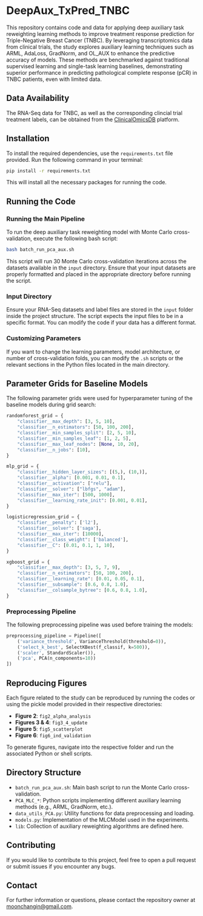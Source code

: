 # DeepAux_TxPred_TNBC

This repository contains code and data for applying deep auxiliary task reweighting learning methods to improve treatment response prediction for Triple-Negative Breast Cancer (TNBC). By leveraging transcriptomics data from clinical trials, the study explores auxiliary learning techniques such as ARML, AdaLoss, GradNorm, and OL_AUX to enhance the predictive accuracy of models. These methods are benchmarked against traditional supervised learning and single-task learning baselines, demonstrating superior performance in predicting pathological complete response (pCR) in TNBC patients, even with limited data.

## Data Availability
The RNA-Seq data for TNBC, as well as the corresponding clincial trial treatment labels, can be obtained from the [ClinicalOmicsDB](https://trials.linkedomics.org/) platform.

## Installation

To install the required dependencies, use the `requirements.txt` file provided. Run the following command in your terminal:

```bash
pip install -r requirements.txt
```

This will install all the necessary packages for running the code.

## Running the Code

### Running the Main Pipeline
To run the deep auxiliary task reweighting model with Monte Carlo cross-validation, execute the following bash script:

```bash
bash batch_run_pca_aux.sh
```

This script will run 30 Monte Carlo cross-validation iterations across the datasets available in the `input` directory. Ensure that your input datasets are properly formatted and placed in the appropriate directory before running the script.

### Input Directory
Ensure your RNA-Seq datasets and label files are stored in the `input` folder inside the project structure. The script expects the input files to be in a specific format. You can modify the code if your data has a different format.

### Customizing Parameters
If you want to change the learning parameters, model architecture, or number of cross-validation folds, you can modify the `.sh` scripts or the relevant sections in the Python files located in the main directory.

## Parameter Grids for Baseline Models
The following parameter grids were used for hyperparameter tuning of the baseline models during grid search:

```python
randomforest_grid = {
    "classifier__max_depth": [3, 5, 10],
    "classifier__n_estimators": [50, 100, 200],
    "classifier__min_samples_split": [2, 5, 10],
    "classifier__min_samples_leaf": [1, 2, 5],
    "classifier__max_leaf_nodes": [None, 10, 20],
    "classifier__n_jobs": [10],
}

mlp_grid = {
    "classifier__hidden_layer_sizes": [(5,), (10,)],
    "classifier__alpha": [0.001, 0.01, 0.1],
    "classifier__activation": ["relu"],
    "classifier__solver": ["lbfgs", "adam"],
    "classifier__max_iter": [500, 1000],
    "classifier__learning_rate_init": [0.001, 0.01],
}

logisticregression_grid = {
    "classifier__penalty": ['l2'],
    "classifier__solver": ['saga'],
    "classifier__max_iter": [10000],
    "classifier__class_weight": ['balanced'],
    "classifier__C": [0.01, 0.1, 1, 10],
}

xgboost_grid = {
    "classifier__max_depth": [3, 5, 7, 9],
    "classifier__n_estimators": [50, 100, 200],
    "classifier__learning_rate": [0.01, 0.05, 0.1],
    "classifier__subsample": [0.6, 0.8, 1.0],
    "classifier__colsample_bytree": [0.6, 0.8, 1.0],
}
```

### Preprocessing Pipeline
The following preprocessing pipeline was used before training the models:

```python
preprocessing_pipeline = Pipeline([
    ('variance_threshold', VarianceThreshold(threshold=0)),
    ('select_k_best', SelectKBest(f_classif, k=500)),
    ('scaler', StandardScaler()),
    ('pca', PCA(n_components=10))
])
```

## Reproducing Figures
Each figure related to the study can be reproduced by running the codes or using the pickle model provided in their respective directories:

- **Figure 2**: `fig2_alpha_analysis`
- **Figures 3 & 4**: `fig3_4_update`
- **Figure 5**: `fig5_scatterplot`
- **Figure 6**: `fig6_ind_validation`

To generate figures, navigate into the respective folder and run the associated Python or shell scripts.

## Directory Structure
- `batch_run_pca_aux.sh`: Main bash script to run the Monte Carlo cross-validation.
- `PCA_MLC_*`: Python scripts implementing different auxiliary learning methods (e.g., ARML, GradNorm, etc.).
- `data_utils_PCA.py`: Utility functions for data preprocessing and loading.
- `models.py`: Implementation of the MLCModel used in the experiments.
- `lib`: Collection of auxiliary reweighting algorithms are defined here.


## Contributing
If you would like to contribute to this project, feel free to open a pull request or submit issues if you encounter any bugs.

## Contact
For further information or questions, please contact the repository owner at moonchangin@gmail.com.
